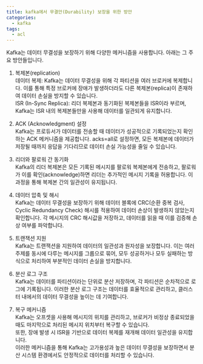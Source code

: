 ```yaml
---
title: kafka에서 무결안(Durability) 보장을 위한 방안
categories:
  - kafka
tags: 
  - acl
---
```


Kafka는 데이터 무결성을 보장하기 위해 다양한 메커니즘을 사용합니다. 아래는 그 주요 방안들입니다.  

1. 복제본(replication)  
데이터 복제: Kafka는 데이터 무결성을 위해 각 파티션을 여러 브로커에 복제합니다. 이를 통해 특정 브로커에 장애가 발생하더라도 다른 복제본(replica)이 존재하여 데이터 손실을 방지할 수 있습니다.  
ISR (In-Sync Replica): 리더 복제본과 동기화된 복제본들을 ISR이라 부르며, Kafka는 ISR 내의 복제본들만을 사용해 데이터를 일관되게 유지합니다.  

2. ACK (Acknowledgment) 설정  
Kafka는 프로듀서가 데이터를 전송할 때 데이터가 성공적으로 기록되었는지 확인하는 ACK 메커니즘을 제공합니다.
acks=all로 설정하면, 모든 복제본에 데이터가 저장될 때까지 응답을 기다리므로 데이터 손실 가능성을 줄일 수 있습니다.  

3. 리더와 팔로워 간 동기화  
Kafka의 리더 복제본은 모든 기록된 메시지를 팔로워 복제본에게 전송하고, 팔로워가 이를 확인(acknowledge)하면 리더는 추가적인 메시지 기록을 허용합니다. 이 과정을 통해 복제본 간의 일관성이 유지됩니다.  

4. 데이터 압축 및 해시  
Kafka는 데이터 무결성을 보장하기 위해 데이터 블록에 CRC(순환 중복 검사, Cyclic Redundancy Check) 해시를 적용하여 데이터 손상이 발생하지 않았는지 확인합니다. 각 메시지의 CRC 해시값을 저장하고, 데이터를 읽을 때 이를 검증해 손상 여부를 파악합니다.  

5. 트랜잭션 지원  
Kafka는 트랜잭션을 지원하여 데이터의 일관성과 원자성을 보장합니다. 이는 여러 주제를 동시에 다루는 메시지를 그룹으로 묶어, 모두 성공하거나 모두 실패하는 방식으로 처리하여 부분적인 데이터 손실을 방지합니다.  

6. 분산 로그 구조  
Kafka는 데이터를 파티션이라는 단위로 분산 저장하며, 각 파티션은 순차적으로 로그에 기록됩니다. 이러한 분산 로그 구조는 데이터를 효율적으로 관리하고, 클러스터 내에서의 데이터 무결성을 높이는 데 기여합니다.  

7. 복구 메커니즘  
Kafka는 오프셋을 사용해 메시지의 위치를 관리하고, 브로커가 비정상 종료되었을 때도 마지막으로 처리된 메시지 위치부터 복구할 수 있습니다.  
또한, 장애 발생 시 ISR을 기반으로 데이터 복제를 재개해 데이터 일관성을 유지합니다.  
이러한 메커니즘을 통해 Kafka는 고가용성과 높은 데이터 무결성을 보장하면서 분산 시스템 환경에서도 안정적으로 데이터를 처리할 수 있습니다.